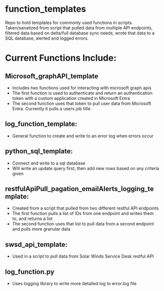 # function_templates
Repo to hold templates for commonly used functions in scripts. Taken/sanatized from script that pulled data from multiple API endpoints, filtered data based on delta/full database sync needs, wrote that data to a SQL database, alerted and logged errors.

# Current Functions Include:
## Microsoft_graphAPI_template
- Includes two functions used for interacting with microsoft graph apis
- The first function is used to authenticate and return an authentication token with a custom application created in Microsoft Entra
- The second function uses that token to pull user data from Microsoft Entra. Currently it pulls a users job title

## log_function_template:
- General function to create and write to an error log when errors occur

## python_sql_template:
- Connect and write to a sql database
- Will write an update query first, then add new rows based on any criteria given

## restfulApiPull_pagation_emailAlerts_logging_template:
- Created from a script that pulled from two different restful API endpoints
- The first function pulls a list of IDs from one endpoint and writes them to, and returns a list
- The second function uses that list to pull data from a second endpoint and pulls more granular data

## swsd_api_template:
- Used in a script to pull data from Solar Winds Service Desk restful API

## log_function.py
- Uses logging library to write more detailed log to error.log file
